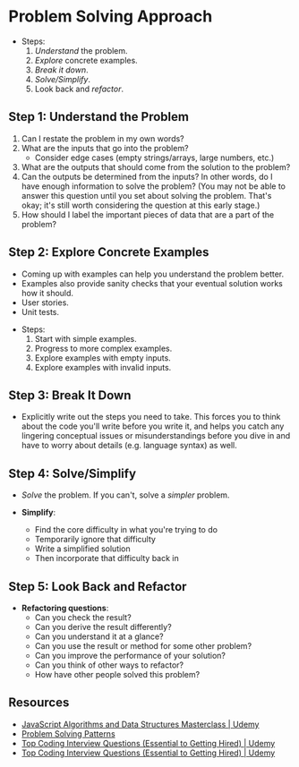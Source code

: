 # Problem Solving Approach

- Steps:
  1. *Understand* the problem.
  2. *Explore* concrete examples.
  3. *Break it down*.
  4. *Solve/Simplify*.
  5. Look back and *refactor*.

## Step 1: Understand the Problem

1. Can I restate the problem in my own words?
2. What are the inputs that go into the problem?
   * Consider edge cases (empty strings/arrays, large numbers, etc.)
3. What are the outputs that should come from the solution to the problem?
4. Can the outputs be determined from the inputs? In other words, do I have enough information to solve the problem? (You may not be able to answer this question until you set about solving the problem. That's okay; it's still worth considering the question at this early stage.)
5. How should I label the important pieces of data that are a part of the problem?

## Step 2: Explore Concrete Examples

* Coming up with examples can help you understand the problem better.
* Examples also provide sanity checks that your eventual solution works how it should.
* User stories.
* Unit tests.

- Steps:
  1. Start with simple examples.
  2. Progress to more complex examples.
  3. Explore examples with empty inputs.
  4. Explore examples with invalid inputs.

## Step 3: Break It Down

* Explicitly write out the steps you need to take. This forces you to think about the code you'll write before you write it, and helps you catch any lingering conceptual issues or misunderstandings before you dive in and have to worry about details (e.g. language syntax) as well.

## Step 4: Solve/Simplify

* *Solve* the problem. If you can't, solve a *simpler* problem.

* **Simplify**:
  - Find the core difficulty in what you're trying to do
  - Temporarily ignore that difficulty
  - Write a simplified solution
  - Then incorporate that difficulty back in

## Step 5: Look Back and Refactor

* **Refactoring questions**:
  - Can you check the result?
  - Can you derive the result differently?
  - Can you understand it at a glance?
  - Can you use the result or method for some other problem?
  - Can you improve the performance of your solution?
  - Can you think of other ways to refactor?
  - How have other people solved this problem?

## Resources

* [JavaScript Algorithms and Data Structures Masterclass | Udemy](https://www.udemy.com/js-algorithms-and-data-structures-masterclass/)
* [Problem Solving
  Patterns](https://cs.slides.com/colt_steele/problem-solving-patterns)
* [Top Coding Interview Questions (Essential to Getting Hired) |
  Udemy](https://www.udemy.com/11-essential-coding-interview-questions/)
* [Top Coding Interview Questions (Essential to Getting Hired) |
  Udemy](https://www.udemy.com/11-essential-coding-interview-questions/)
